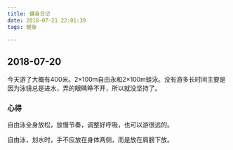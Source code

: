 ```yaml
---
title: 健身日记
date: 2018-07-21 22:01:39
tags: 健身

---
```


## 2018-07-20

今天游了大概有400米。2×100m自由永和2×100m蛙泳。没有游多长时间主要是因为泳镜总是进水，弄的眼睛睁不开，所以就没坚持了。

### 心得

自由泳全身放松，放慢节奏，调整好呼吸，也可以游很远的。

自由泳，划水时，手不应放在身体两侧，而是放在肩膀下放。